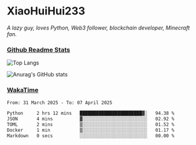 # XiaoHuiHui233

*A lazy guy, loves Python, Web3 follower, blockchain developer, Minecraft fan.*

### [Github Readme Stats](https://github.com/anuraghazra/github-readme-stats)

![Top Langs](https://github-readme-stats.vercel.app/api/top-langs/?username=XiaoHuiHui233&layout=compact&theme=github_dark)

![Anurag's GitHub stats](https://github-readme-stats.vercel.app/api?username=XiaoHuiHui233&show_icons=true&theme=github_dark)

### [WakaTime](https://wakatime.com)

<!--START_SECTION:waka-->

```txt
From: 31 March 2025 - To: 07 April 2025

Python     2 hrs 12 mins   ███████████████████████▓░   94.38 %
JSON       4 mins          ▓░░░░░░░░░░░░░░░░░░░░░░░░   02.92 %
TOML       2 mins          ▒░░░░░░░░░░░░░░░░░░░░░░░░   01.52 %
Docker     1 min           ▒░░░░░░░░░░░░░░░░░░░░░░░░   01.17 %
Markdown   0 secs          ░░░░░░░░░░░░░░░░░░░░░░░░░   00.00 %
```

<!--END_SECTION:waka-->
